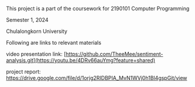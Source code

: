 This project is a part of the coursework for 2190101 Computer Programming

Semester 1, 2024 

Chulalongkorn University

Following are links to relevant materials

video presentation link: [https://github.com/TheeMee/sentiment-analysis.git](https://youtu.be/4DRv66auYmg?feature=shared)

project report: https://drive.google.com/file/d/1orjg2RIDBPIA_MvN1WVj0h1Bl4gspGit/view
